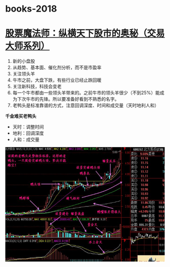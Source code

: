 # books-2018


# [股票魔法师：纵横天下股市的奥秘（交易大师系列）](stock-magic.md)

1. 新的小盘股
2. 从趋势、基本面、催化剂分析，而不是市盈率
3. 关注领头羊
4. 牛市之前，大盘下跌，有些行业已经止跌回暖
5. 关注新科技，科技会变老
6. 每一个牛市都由一些领头羊带来的。之前牛市的领头羊很少（不到25%）能成为下次牛市的先锋。所以要准备好看到不熟悉的名字。
7. 老鸭头是标准靠谱的方式，注意回调深度、时间和成交量（天时地利人和）

**千金难买老鸭头**

- 天时：调整时间
- 地利：回调深度
- 人和：成交量

![老鸭头](img/layatou.jpg)

